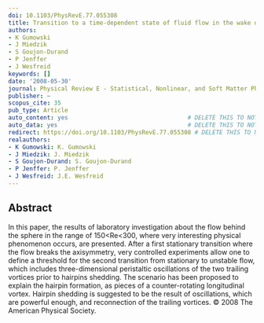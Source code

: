 ```yaml
---
doi: 10.1103/PhysRevE.77.055308
title: Transition to a time-dependent state of fluid flow in the wake of a sphere
authors:
- K Gumowski
- J Miedzik
- S Goujon-Durand
- P Jenffer
- J Wesfreid
keywords: []
date: '2008-05-30'
journal: Physical Review E - Statistical, Nonlinear, and Soft Matter Physics
publisher: ~
scopus_cite: 35
pub_type: Article
auto_content: yes                                  # DELETE THIS TO NOT AUTO GENERATE CONTENT
auto_data: yes                                     # DELETE THIS TO NOT AUTO GENERATE METADATA
redirect: https://doi.org/10.1103/PhysRevE.77.055308 # DELETE THIS TO NOT REDIRECT
realauthors:
- K Gumowski: K. Gumowski
- J Miedzik: J. Miedzik
- S Goujon-Durand: S. Goujon-Durand
- P Jenffer: P. Jenffer
- J Wesfreid: J.E. Wesfreid
---
```



## Abstract
In this paper, the results of laboratory investigation about the flow behind the sphere in the range of 150<Re<300, where very interesting physical phenomenon occurs, are presented. After a first stationary transition where the flow breaks the axisymmetry, very controlled experiments allow one to define a threshold for the second transition from stationary to unstable flow, which includes three-dimensional peristaltic oscillations of the two trailing vortices prior to hairpins shedding. The scenario has been proposed to explain the hairpin formation, as pieces of a counter-rotating longitudinal vortex. Hairpin shedding is suggested to be the result of oscillations, which are powerful enough, and reconnection of the trailing vortices. © 2008 The American Physical Society.
